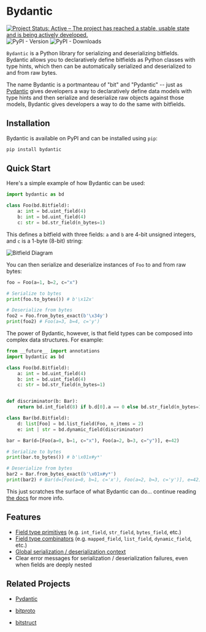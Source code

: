 # Bydantic

[![Project Status: Active – The project has reached a stable, usable state and is being actively developed.](https://www.repostatus.org/badges/latest/active.svg)](https://www.repostatus.org/#active)
![PyPI - Version](https://img.shields.io/pypi/v/bydantic)
![PyPI - Downloads](https://img.shields.io/pypi/dm/bydantic)

`Bydantic` is a Python library for serializing and deserializing bitfields.
Bydantic allows you to declaratively define bitfields as Python classes with
type hints, which then can be automatically serialized and deserialized to and
from raw bytes.

The name Bydantic is a portmanteau of "bit" and "Pydantic" -- just as
[Pydantic](https://docs.pydantic.dev) gives developers a way to declaratively
define data models with type hints and then serialize and deserialize raw
objects against those models, Bydantic gives developers a way to do the same
with bitfields.

## Installation

Bydantic is available on PyPI and can be installed using `pip`:

```bash
pip install bydantic
```

## Quick Start

Here's a simple example of how Bydantic can be used:

```python
import bydantic as bd

class Foo(bd.Bitfield):
    a: int = bd.uint_field(4)
    b: int = bd.uint_field(4)
    c: str = bd.str_field(n_bytes=1)
```

This defines a bitfield with three fields: `a` and `b` are 4-bit unsigned
integers, and `c` is a 1-byte (8-bit) string:

![Bitfield Diagram](https://bydantic.kylehusmann.com/assets/example_foo.svg)

<!--

---
title: "Foo Bitfield"
---
%%{init: {'theme': 'default', 'packet': { 'rowHeight': 50, 'bitWidth': 100, 'bitsPerRow': 8 }}}%%
packet-beta
0-3: "a"
4-7: "b"
8-15: "c"

--->

You can then serialize and deserialize instances of `Foo` to and from raw bytes:

```python
foo = Foo(a=1, b=2, c="x")

# Serialize to bytes
print(foo.to_bytes()) # b'\x12x'

# Deserialize from bytes
foo2 = Foo.from_bytes_exact(b'\x34y')
print(foo2) # Foo(a=3, b=4, c='y')
```

The power of Bydantic, however, is that field types can be composed into complex
data structures. For example:

```python
from __future__ import annotations
import bydantic as bd

class Foo(bd.Bitfield):
    a: int = bd.uint_field(4)
    b: int = bd.uint_field(4)
    c: str = bd.str_field(n_bytes=1)


def discriminator(b: Bar):
    return bd.int_field(8) if b.d[0].a == 0 else bd.str_field(n_bytes=1)

class Bar(bd.Bitfield):
    d: list[Foo] = bd.list_field(Foo, n_items = 2)
    e: int | str = bd.dynamic_field(discriminator)

bar = Bar(d=[Foo(a=0, b=1, c="x"), Foo(a=2, b=3, c="y")], e=42)

# Serialize to bytes
print(bar.to_bytes()) # b'\x01x#y*'

# Deserialize from bytes
bar2 = Bar.from_bytes_exact(b'\x01x#y*')
print(bar2) # Bar(d=[Foo(a=0, b=1, c='x'), Foo(a=2, b=3, c='y')], e=42)
```

This just scratches the surface of what Bydantic can do... continue reading
[the docs](https://bydantic.kylehusmann.com/getting-started) for more info.

## Features

- [Field type primitives](https://bydantic.kylehusmann.com/field-type-reference#field-type-primitives)
  (e.g. `int_field`, `str_field`, `bytes_field`, etc.)
- [Field type combinators](https://bydantic.kylehusmann.com/field-type-reference#field-type-combinators)
  (e.g. `mapped_field`, `list_field`, `dynamic_field`, etc.)
- [Global serialization / deserialization context](https://bydantic.kylehusmann.com/global-context/)
- Clear error messages for serialization / deserialization failures, even when
  fields are deeply nested

## Related Projects

- [Pydantic](https://docs.pydantic.dev)

- [bitproto](https://bitproto.readthedocs.io/)

- [bitstruct](https://bitstruct.readthedocs.io/)
